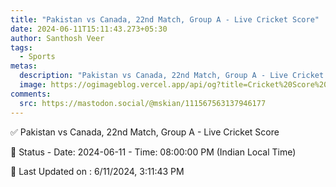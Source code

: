 ```yaml
---
title: "Pakistan vs Canada, 22nd Match, Group A - Live Cricket Score"
date: 2024-06-11T15:11:43.273+05:30
author: Santhosh Veer
tags:
  - Sports
metas:
  description: "Pakistan vs Canada, 22nd Match, Group A - Live Cricket Score - Date: 2024-06-11 - Time: 08:00:00 PM (Indian Local Time)"
  image: https://ogimageblog.vercel.app/api/og?title=Cricket%20Score%20%F0%9F%8F%8F
comments:
  src: https://mastodon.social/@mskian/111567563137946177
---
```


✅ Pakistan vs Canada, 22nd Match, Group A - Live Cricket Score

📑 Status - Date: 2024-06-11 - Time: 08:00:00 PM (Indian Local Time)

<!--more-->

📝 Last Updated on : 6/11/2024, 3:11:43 PM
